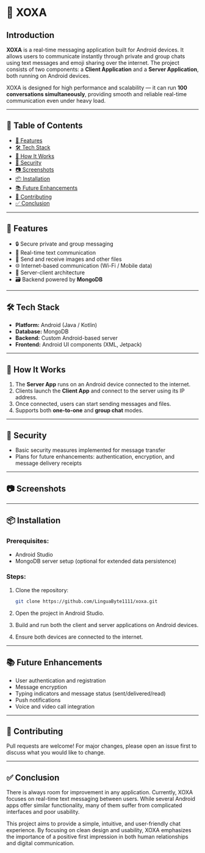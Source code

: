 # 📱 XOXA

## Introduction

**XOXA** is a real-time messaging application built for Android devices. It allows users to communicate instantly through private and group chats using text messages and emoji sharing over the internet. The project consists of two components: a **Client Application** and a **Server Application**, both running on Android devices.

XOXA is designed for high performance and scalability — it can run **100 conversations simultaneously**, providing smooth and reliable real-time communication even under heavy load.


---

## 📑 Table of Contents

- [🚀 Features](#-features)
- [🛠️ Tech Stack](#-tech-stack)
- [📱 How It Works](#-how-it-works)
- [🔐 Security](#-security)
- [📷 Screenshots](#-screenshots)
- [📦 Installation](#-installation)
- [📚 Future Enhancements](#-future-enhancements)
- [👥 Contributing](#-contributing)
- [✅ Conclusion](#-conclusion)

---

## 🚀 Features

- 🔒 Secure private and group messaging  
- 💬 Real-time text communication  
- 📁 Send and receive images and other files  
- 🌐 Internet-based communication (Wi-Fi / Mobile data)  
- 🔧 Server-client architecture  
- 🗃️ Backend powered by **MongoDB**  

---

## 🛠️ Tech Stack

- **Platform:** Android (Java / Kotlin)  
- **Database:** MongoDB  
- **Backend:** Custom Android-based server  
- **Frontend:** Android UI components (XML, Jetpack)

---

## 📱 How It Works

1. The **Server App** runs on an Android device connected to the internet.  
2. Clients launch the **Client App** and connect to the server using its IP address.  
3. Once connected, users can start sending messages and files.  
4. Supports both **one-to-one** and **group chat** modes.  

---

## 🔐 Security

- Basic security measures implemented for message transfer  
- Plans for future enhancements: authentication, encryption, and message delivery receipts  

---

## 📷 Screenshots



---

## 📦 Installation

### Prerequisites:
- Android Studio  
- MongoDB server setup (optional for extended data persistence)

### Steps:
1. Clone the repository:
   ```bash
   git clone https://github.com/LinguaByte1111/xoxa.git
2. Open the project in Android Studio.

3. Build and run both the client and server applications on Android devices.

4. Ensure both devices are connected to the internet.

---

## 📚 Future Enhancements

- User authentication and registration  
- Message encryption  
- Typing indicators and message status (sent/delivered/read)  
- Push notifications  
- Voice and video call integration  

---

## 👥 Contributing

Pull requests are welcome! For major changes, please open an issue first to discuss what you would like to change.

---

## ✅ Conclusion

There is always room for improvement in any application. Currently, XOXA focuses on real-time text messaging between users. While several Android apps offer similar functionality, many of them suffer from complicated interfaces and poor usability.

This project aims to provide a simple, intuitive, and user-friendly chat experience. By focusing on clean design and usability, XOXA emphasizes the importance of a positive first impression in both human relationships and digital communication.
 
